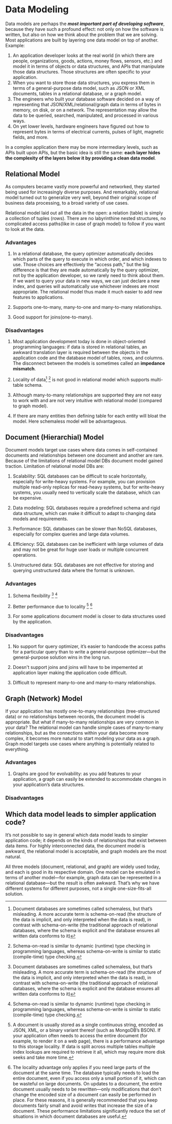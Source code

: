 # Data Modeling

Data models are perhaps the **_most important part of developing software_**, because they have such a profound effect: not only on how the software is written, but also on how we think about the problem that we are solving. Most applications are built by layering one data model on top of another. Example:

1. An application developer looks at the real world (in which there are people, organizations, goods, actions, money flows, sensors, etc.) and model it in terms of objects or data structures, and APIs that manipulate those data structures. Those structures are often specific to your application.
2. When you want to store those data structures, you express them in terms of a general-purpose data model, such as JSON or XML documents, tables in a relational database, or a graph model.
3. The engineers who built your database software decided on a way of representing that JSON/XML/relational/graph data in terms of bytes in memory, on disk, or on a network. The representation may allow the data to be queried, searched, manipulated, and processed in various ways.
4. On yet lower levels, hardware engineers have figured out how to represent bytes in terms of electrical currents, pulses of light, magnetic fields, and more.

In a complex application there may be more intermediary levels, such as APIs built upon APIs, but the basic idea is still the same: **each layer hides the complexity of the layers below it by providing a clean data model**.

## Relational Model

As computers became vastly more powerful and networked, they started being used for increasingly diverse purposes. And remarkably, relational model turned out to generalize very well, beyond their original scope of business data processing, to a broad variety of use cases.

Relational model laid out all the data in the open: a relation (table) is simply a collection of tuples (rows). There are no labyrinthine nested structures, no complicated access paths(like in case of graph model) to follow if you want to look at the data.

### Advantages

1. In a relational database, the query optimizer automatically decides which parts of the query to execute in which order, and which indexes to use. Those choices are effectively the “access path,” but the big difference is that they are made automatically by the query optimizer, not by the application developer, so we rarely need to think about them. If we want to query your data in new ways, we can just declare a new index, and queries will automatically use whichever indexes are most appropriate. The relational model thus made it much easier to add new features to applications.

2. Supports one-to-many, many-to-one and many-to-many relationships.

3. Good support for joins(one-to-many).

### Disadvantages

1. Most application development today is done in object-oriented programming languages: if data is stored in relational tables, an awkward translation layer is required between the objects in the application code and the database model of tables, rows, and columns. The disconnect between the models is sometimes called an **impedance mismatch**.

2. Locality of data[^3] [^4] is not good in relational model which supports multi-table schema.

3. Although many-to-many relationships are supported they are not easy to work with and are not very intuitive with relational model (compared to graph model).

4. If there are many entities then defining table for each entity will bloat the model. Here schemaless model will be advantageous.

## Document (Hierarchial) Model

Document models target use cases where data comes in self-contained documents and relationships between one document and another are rare. Because of the limitations of relational model DBs document model gained traction. Limitation of relational model DBs are:

1. Scalability: SQL databases can be difficult to scale horizontally, especially for write-heavy systems. For example, you can provision multiple read-only replicas for read-heavy systems, but for write-heavy systems, you usually need to vertically scale the database, which can be expensive.

2. Data modeling: SQL databases require a predefined schema and rigid data structure, which can make it difficult to adapt to changing data models and requirements.

3. Performance: SQL databases can be slower than NoSQL databases, especially for complex queries and large data volumes.

4. Efficiency: SQL databases can be inefficient with large volumes of data and may not be great for huge user loads or multiple concurrent operations.

5. Unstructured data: SQL databases are not effective for storing and querying unstructured data where the format is unknown.

### Advantages

1. Schema flexibility [^3] [^4]

2. Better performance due to locality [^1] [^2]

3. For some applications document model is closer to data structures used by the application.

### Disadvantages

1. No support for query optimizer, it’s easier to handcode the access paths for a particular query than to write a general-purpose optimizer—but the general-purpose solution wins in the long run.

2. Doesn't support joins and joins will have to be impemented at application layer making the application code difficult.

3. Difficult to represent many-to-one and many-to-many relationships.

## Graph (Network) Model

If your application has mostly one-to-many relationships (tree-structured data) or no relationships between records, the document model is appropriate. But what if many-to-many relationships are very common in your data? The relational model can handle simple cases of many-to-many relationships, but as the connections within your data become more complex, it becomes more natural to start modeling your data as a graph. Graph model targets use cases where anything
is potentially related to everything.

### Advantages

1. Graphs are good for evolvability: as you add features to your application, a graph can easily be extended to accommodate changes in your application’s data structures.

### Disadvantages

## Which data model leads to simpler application code?

It’s not possible to say in general which data model leads to simpler application code; it depends on the kinds of relationships that exist between data items. For highly interconnected data, the document model is awkward, the relational model is acceptable, and graph models are the most natural.

All three models (document, relational, and graph) are widely used today, and each is good in its respective domain. One model can be emulated in terms of another model—for example, graph data can be represented in a relational database—but the result is often awkward. That’s why we have different systems for different purposes, not a single one-size-fits-all solution.

[^1]: A document is usually stored as a single continuous string, encoded as JSON, XML, or a binary variant thereof (such as MongoDB’s BSON). If your application often needs to access the entire document (for example, to render it on a web page), there is a performance advantage to this storage locality. If data is split across multiple tables multiple index lookups are required to retrieve it all, which may require more disk seeks and take more time.
[^2]: The locality advantage only applies if you need large parts of the document at the same time. The database typically needs to load the entire document, even if you access only a small portion of it, which can be wasteful on large documents. On updates to a document, the entire document usually needs to be rewritten—only modifications that don’t change the encoded size of a document can easily be performed in place. For these reasons, it is generally recommended that you keep documents fairly small and avoid writes that increase the size of a document. These performance limitations significantly reduce the set of situations in which document databases are useful.
[^3]: Document databases are sometimes called schemaless, but that’s misleading. A more accurate term is schema-on-read (the structure of the data is implicit, and only interpreted when the data is read), in contrast with schema-on-write (the traditional approach of relational databases, where the schema is explicit and the database ensures all written data conforms to it)
[^4]: Schema-on-read is similar to dynamic (runtime) type checking in programming languages, whereas schema-on-write is similar to static (compile-time) type checking.
